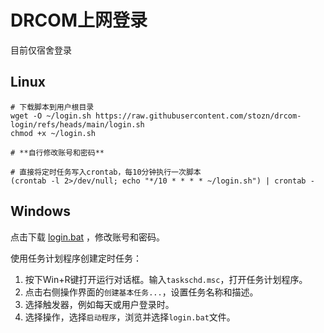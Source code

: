 # DRCOM上网登录

目前仅宿舍登录

## Linux

```shell
# 下载脚本到用户根目录
wget -O ~/login.sh https://raw.githubusercontent.com/stozn/drcom-login/refs/heads/main/login.sh
chmod +x ~/login.sh

# **自行修改账号和密码**

# 直接将定时任务写入crontab，每10分钟执行一次脚本
(crontab -l 2>/dev/null; echo "*/10 * * * * ~/login.sh") | crontab -
```

## Windows

点击下载 [login.bat](https://raw.githubusercontent.com/stozn/drcom-login/refs/heads/main/login.bat) ，修改账号和密码。

使用任务计划程序创建定时任务：

1. 按下Win+R键打开运行对话框。输入`taskschd.msc`，打开任务计划程序。
2. 点击右侧操作界面的`创建基本任务...`，设置任务名称和描述。
3. 选择触发器，例如每天或用户登录时。
4. 选择操作，选择`启动程序`，浏览并选择`login.bat`文件。

